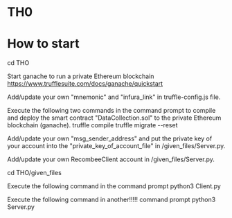 # TH0
# How to start

cd THO

Start ganache to run a private Ethereum blockchain
https://www.trufflesuite.com/docs/ganache/quickstart

Add/update your own "mnemonic" and "infura_link" in truffle-config.js file.

Execute the following two commands in the command prompt to compile and deploy the smart contract "DataCollection.sol" to the private Ethereum blockchain (ganache).
truffle compile
truffle migrate --reset

Add/update your own "msg_sender_address" and put the private key of your account into the "private_key_of_account_file" in /given_files/Server.py.

Add/update your own RecombeeClient account in /given_files/Server.py.

cd THO/given_files

Execute the following command in the command prompt
python3 Client.py

Execute the following command in another!!!!! command prompt
python3 Server.py
